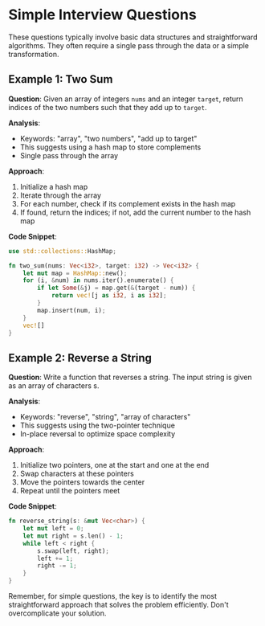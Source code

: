# Simple Interview Questions

These questions typically involve basic data structures and straightforward algorithms. They often require a single pass through the data or a simple transformation.

## Example 1: Two Sum

**Question**: Given an array of integers `nums` and an integer `target`, return indices of the two numbers such that they add up to `target`.

**Analysis**:
- Keywords: "array", "two numbers", "add up to target"
- This suggests using a hash map to store complements
- Single pass through the array

**Approach**:
1. Initialize a hash map
2. Iterate through the array
3. For each number, check if its complement exists in the hash map
4. If found, return the indices; if not, add the current number to the hash map

**Code Snippet**:
```rust
use std::collections::HashMap;

fn two_sum(nums: Vec<i32>, target: i32) -> Vec<i32> {
    let mut map = HashMap::new();
    for (i, &num) in nums.iter().enumerate() {
        if let Some(&j) = map.get(&(target - num)) {
            return vec![j as i32, i as i32];
        }
        map.insert(num, i);
    }
    vec![]
}
```

## Example 2: Reverse a String

**Question**: Write a function that reverses a string. The input string is given as an array of characters s.

**Analysis**:
- Keywords: "reverse", "string", "array of characters"
- This suggests using the two-pointer technique
- In-place reversal to optimize space complexity

**Approach**:
1. Initialize two pointers, one at the start and one at the end
2. Swap characters at these pointers
3. Move the pointers towards the center
4. Repeat until the pointers meet

**Code Snippet**:
```rust
fn reverse_string(s: &mut Vec<char>) {
    let mut left = 0;
    let mut right = s.len() - 1;
    while left < right {
        s.swap(left, right);
        left += 1;
        right -= 1;
    }
}
```

Remember, for simple questions, the key is to identify the most straightforward approach that solves the problem efficiently. Don't overcomplicate your solution.
